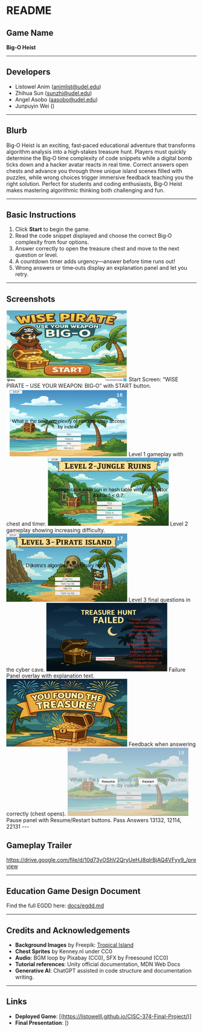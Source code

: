 # README

## **Game Name**

**Big‑O Heist**

---

## **Developers**

* Listowel Anim ([animlist@udel.edu](mailto:animlist@udel.edu))
* Zhihua Sun ([sunzhi@udel.edu](mailto:sunzhi@udel.edu))
* Angel Asobo ([aasobo@udel.edu](mailto:aasobo@udel.edu))
* Junpuyin Wei ()

---

## **Blurb**

Big‑O Heist is an exciting, fast‑paced educational adventure that transforms algorithm analysis into a high‑stakes treasure hunt. Players must quickly determine the Big‑O time complexity of code snippets while a digital bomb ticks down and a hacker avatar reacts in real time. Correct answers open chests and advance you through three unique island scenes filled with puzzles, while wrong choices trigger immersive feedback teaching you the right solution. Perfect for students and coding enthusiasts, Big‑O Heist makes mastering algorithmic thinking both challenging and fun.

---

## **Basic Instructions**

1. Click **Start** to begin the game.
2. Read the code snippet displayed and choose the correct Big‑O complexity from four options.
3. Answer correctly to open the treasure chest and move to the next question or level.
4. A countdown timer adds urgency—answer before time runs out!
5. Wrong answers or time‑outs display an explanation panel and let you retry.

---

## **Screenshots**

<img src="docs/start.jpg" alt="Start Screen" width="320" />  
Start Screen: “WISE PIRATE – USE YOUR WEAPON: BIG‑O” with START button.

<img src="docs/level1.jpg" alt="Level 1: Tropical Island" width="320" />  
Level 1 gameplay with chest and timer.

<img src="docs/level2.jpg" alt="Level 2: Jungle Ruins" width="320" />  
Level 2 gameplay showing increasing difficulty.

<img src="docs/level3.jpg" alt="Level 3: Cyber Cave" width="320" />  
Level 3 final questions in the cyber cave.

<img src="docs/fail.jpg" alt="Failure Panel" width="320" />  
Failure Panel overlay with explanation text.

<img src="docs/good.jpg" alt="Correct Answer Feedback" width="320" />  
Feedback when answering correctly (chest opens).

<img src="docs/stop.jpg" alt="Pause Panel" width="320" />  
Pause panel with Resume/Restart buttons.
Pass Answers 13132, 12114, 22131
---

## **Gameplay Trailer**

https://drive.google.com/file/d/10d73yOShV2QryUeHJ8qlrBjAQ4VFyy9_/preview

---

## **Education Game Design Document**

Find the full EGDD here: [docs/egdd.md](docs/egdd.md)

---

## **Credits and Acknowledgements**

* **Background Images** by Freepik: [Tropical Island](https://www.freepik.com)
* **Chest Sprites** by Kenney.nl under CC0
* **Audio**: BGM loop by Pixabay (CC0), SFX by Freesound (CC0)
* **Tutorial references**: Unity official documentation, MDN Web Docs
* **Generative AI**: ChatGPT assisted in code structure and documentation writing.

---

## **Links**

* **Deployed Game**: [[(https://listowelll.github.io/CISC-374-Final-Project/)](https://listowelll.github.io/CISC-374-Final-Project/)]
* **Final Presentation**: [)

